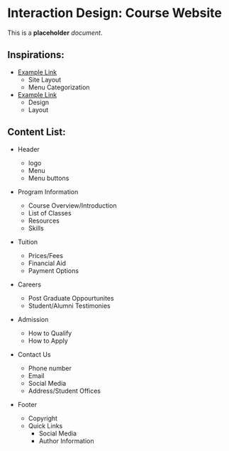 # Interaction Design: Course Website

This is a **placeholder** _document_.

## Inspirations:
- [Example Link](https://www.georgebrown.ca/programs/interaction-design-program-g113/#overviewContent) 
  - Site Layout
  - Menu Categorization
- [Example Link](http://thesum.ca/) 
  - Design
  - Layout


## Content List:
- Header
  - logo
  - Menu
  - Menu buttons

- Program Information
  - Course Overview/Introduction
  - List of Classes
  - Resources
  - Skills

- Tuition 
  - Prices/Fees
  - Financial Aid
  - Payment Options

- Careers
  - Post Graduate Oppourtunites 
  - Student/Alumni Testimonies 

- Admission
  - How to Qualify
  - How to Apply

- Contact Us
  - Phone number
  - Email
  - Social Media
  - Address/Student Offices

- Footer
  - Copyright
  - Quick Links
    - Social Media
    - Author Information 


